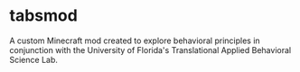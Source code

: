 # tabsmod
A custom Minecraft mod created to explore behavioral principles in conjunction with the University of Florida's Translational Applied Behavioral Science Lab.
